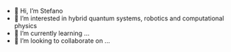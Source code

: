 - 👋 Hi, I’m Stefano
- 👀 I’m interested in hybrid quantum systems, robotics and computational physics
- 🌱 I’m currently learning ...
- 💞️ I’m looking to collaborate on ...
<!--- 📫 How to reach me ...

<!---
stefano-mar/stefano-mar is a ✨ special ✨ repository because its `README.md` (this file) appears on your GitHub profile.
You can click the Preview link to take a look at your changes.
--->
